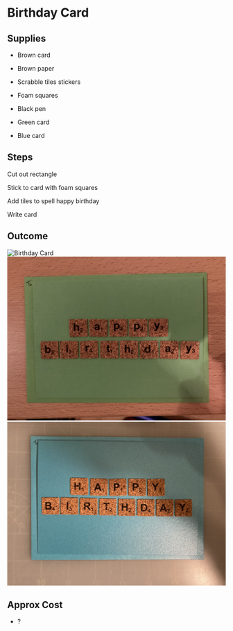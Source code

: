 # Birthday Card

## Supplies

- Brown card
- Brown paper
- Scrabble tiles stickers
- Foam squares
- Black pen

- Green card
- Blue card

## Steps

Cut out rectangle

Stick to card with foam squares

Add tiles to spell happy birthday

Write card

## Outcome

![Birthday Card](images/birthdaycard.jpeg "Birthday Card")
![Birthday Card](images/birthdaycard-green.jpeg "Birthday Card")
![Birthday Card](images/birthdaycard-blue.jpeg "Birthday Card")

<!-- ### Stages -->

<!-- ![Stage 1](images/stage1.jpeg "Stage 1") -->

## Approx Cost

- ?

<!-- ## Inspired -->
